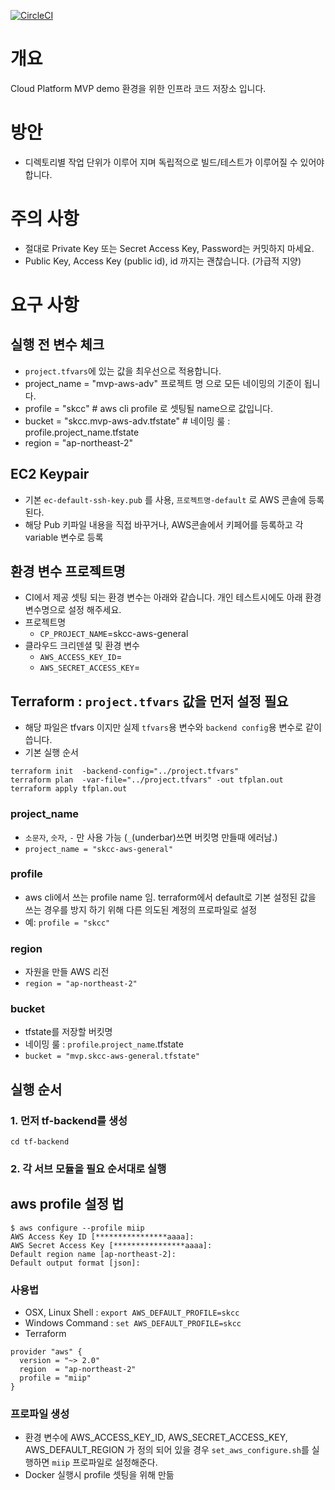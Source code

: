 [![CircleCI](https://circleci.com/gh/miip/mvp-demo-aws.svg?style=svg&circle-token=18533a9c9451d057f17775bcebc6c3fb91675be9)](https://circleci.com/gh/miip/mvp-demo-aws)

# 개요
Cloud Platform MVP demo 환경을 위한 인프라 코드 저장소 입니다.

# 방안
- 디렉토리별 작업 단위가 이루어 지며 독립적으로 빌드/테스트가 이루어질 수 있어야 합니다.

# 주의 사항
- 절대로 Private Key 또는 Secret Access Key, Password는 커밋하지 마세요.
- Public Key, Access Key (public id), id 까지는 괜찮습니다. (가급적 지양)

# 요구 사항
## 실행 전 변수 체크
- `project.tfvars`에 있는 값을 최우선으로 적용합니다.
- project_name = "mvp-aws-adv"   프로젝트 명 으로 모든 네이밍의 기준이 됩니다.
- profile      = "skcc"                # aws cli profile 로 셋팅될 name으로 값입니다.
- bucket       = "skcc.mvp-aws-adv.tfstate"   # 네이밍 룰 : profile.project_name.tfstate 
- region       = "ap-northeast-2"

## EC2 Keypair
- 기본 `ec-default-ssh-key.pub` 를 사용, `프로젝트명-default` 로 AWS 콘솔에 등록 된다.
- 해당 Pub 키파일 내용을 직접 바꾸거나, AWS콘솔에서 키페어를 등록하고 각 variable 변수로 등록


## 환경 변수 프로젝트명
- CI에서 제공 셋팅 되는 환경 변수는 아래와 같습니다. 개인 테스트시에도 아래 환경 변수명으로 설정 해주세요.
- 프로젝트명
  - `CP_PROJECT_NAME`=skcc-aws-general
- 클라우드 크리덴셜 및 환경 변수
  - `AWS_ACCESS_KEY_ID`=
  - `AWS_SECRET_ACCESS_KEY`=

## Terraform : `project.tfvars` 값을 먼저 설정 필요
- 해당 파일은 tfvars 이지만 실제 `tfvars`용 변수와 `backend config`용 변수로 같이 씁니다.
- 기본 실행 순서
```
terraform init  -backend-config="../project.tfvars"
terraform plan  -var-file="../project.tfvars" -out tfplan.out
terraform apply tfplan.out
```

### project_name
- `소문자`, `숫자`, `-` 만 사용 가능 (`_`(underbar)쓰면 버킷명 만들때 에러남.)
- `project_name = "skcc-aws-general"`

### profile
- aws cli에서 쓰는 profile name 임. terraform에서 default로 기본 설정된 값을 쓰는 경우를 방지 하기 위해 다른 의도된 계정의 프로파일로 설정
- 예: `profile = "skcc"`

### region
- 자원을 만들 AWS 리전
- `region = "ap-northeast-2"`

### bucket
- tfstate를 저장할 버킷명
- 네이밍 룰 : `profile`.`project_name`.tfstate 
- `bucket = "mvp.skcc-aws-general.tfstate"`

## 실행 순서
### 1. 먼저 tf-backend를 생성

```
cd tf-backend

```

### 2. 각 서브 모듈을 필요 순서대로 실행

## aws profile 설정 법
```
$ aws configure --profile miip
AWS Access Key ID [****************aaaa]:
AWS Secret Access Key [****************aaaa]:
Default region name [ap-northeast-2]:
Default output format [json]:
```
### 사용법
- OSX, Linux Shell : `export AWS_DEFAULT_PROFILE=skcc`
- Windows Command : `set AWS_DEFAULT_PROFILE=skcc`
- Terraform
```
provider "aws" {
  version = "~> 2.0"
  region  = "ap-northeast-2"
  profile = "miip"
}
```

### 프로파일 생성
- 환경 변수에 AWS_ACCESS_KEY_ID, AWS_SECRET_ACCESS_KEY, AWS_DEFAULT_REGION 가 정의 되어 있을 경우
`set_aws_configure.sh`를 실행하면 `miip` 프로파일로 설정해준다.
- Docker 실행시 profile 셋팅을 위해 만듦
